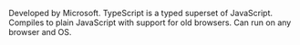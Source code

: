 
Developed by Microsoft.
TypeScript is a typed superset of JavaScript.
Compiles to plain JavaScript with support for old browsers.
Can run on any browser and OS.

